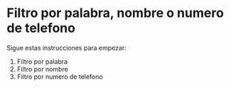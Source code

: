 # Filtro por palabra, nombre o numero de telefono

Sigue estas instrucciones para empezar:

1. Filtro por palabra
2. Filtro por nombre
3. Filtro por numero de telefono

